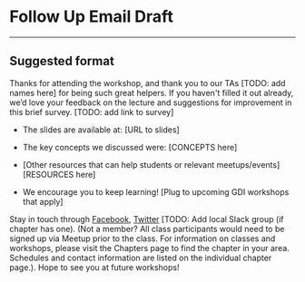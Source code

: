 # Follow Up Email Draft
---

## Suggested format
Thanks for attending the workshop, and thank you to our TAs [TODO: add names here] for being such great helpers. If you haven't filled it out already, we’d love your feedback on the lecture and suggestions for improvement in this brief survey.  [TODO: add link to survey]

* The slides are available at:
  [URL to slides]

* The key concepts we discussed were:
  [CONCEPTS here]

* [Other resources that can help students or relevant meetups/events]
  [RESOURCES here]

* We encourage you to keep learning!
  [Plug to upcoming GDI workshops that apply]

Stay in touch through [Facebook](https://www.facebook.com/girldevelopit), [Twitter](https://twitter.com/girldevelopit) [TODO: Add local Slack group (if chapter has one).  (Not a member? All class participants would need to be signed up via Meetup prior to the class. For information on classes and workshops, please visit the Chapters page to find the chapter in your area. Schedules and contact information are listed on the individual chapter page.). Hope to see you at future workshops!
